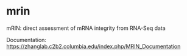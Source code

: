 # mrin
mRIN: direct assessment of mRNA integrity from RNA-Seq data

Documentation: https://zhanglab.c2b2.columbia.edu/index.php/MRIN_Documentation

